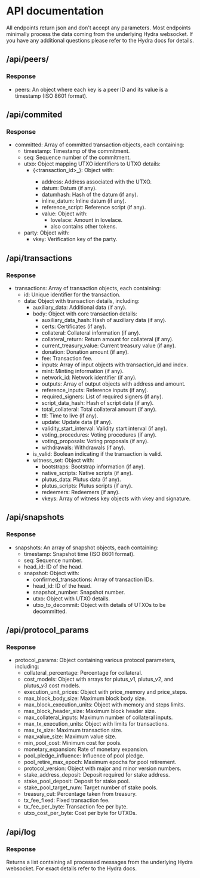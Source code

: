 # API documentation

All endpoints return json and don't accept any parameters. Most endpoints minimally process the data coming from the
underlying Hydra websocket. If you have any additional questions please refer to the Hydra docs for details.

## /api/peers/
### Response
- peers: An object where each key is a peer ID and its value is a timestamp (ISO 8601 format).

## /api/commited
### Response
- committed: Array of committed transaction objects, each containing:
  - timestamp: Timestamp of the commitment.
  - seq: Sequence number of the commitment.
  - utxo: Object mapping UTXO identifiers to UTXO details:
    - {<transaction_id>_<index>}: Object with:
      - address: Address associated with the UTXO.
      - datum: Datum (if any).
      - datumhash: Hash of the datum (if any).
      - inline_datum: Inline datum (if any).
      - reference_script: Reference script (if any).
      - value: Object with:
        - lovelace: Amount in lovelace.
        - also contains other tokens.
  - party: Object with:
    - vkey: Verification key of the party.

## /api/transactions
### Response
- transactions: Array of transaction objects, each containing:
  - id: Unique identifier for the transaction.
  - data: Object with transaction details, including:
    - auxiliary_data: Additional data (if any).
    - body: Object with core transaction details:
      - auxiliary_data_hash: Hash of auxiliary data (if any).
      - certs: Certificates (if any).
      - collateral: Collateral information (if any).
      - collateral_return: Return amount for collateral (if any).
      - current_treasury_value: Current treasury value (if any).
      - donation: Donation amount (if any).
      - fee: Transaction fee.
      - inputs: Array of input objects with transaction_id and index.
      - mint: Minting information (if any).
      - network_id: Network identifier (if any).
      - outputs: Array of output objects with address and amount.
      - reference_inputs: Reference inputs (if any).
      - required_signers: List of required signers (if any).
      - script_data_hash: Hash of script data (if any).
      - total_collateral: Total collateral amount (if any).
      - ttl: Time to live (if any).
      - update: Update data (if any).
      - validity_start_interval: Validity start interval (if any).
      - voting_procedures: Voting procedures (if any).
      - voting_proposals: Voting proposals (if any).
      - withdrawals: Withdrawals (if any).
    - is_valid: Boolean indicating if the transaction is valid.
    - witness_set: Object with:
      - bootstraps: Bootstrap information (if any).
      - native_scripts: Native scripts (if any).
      - plutus_data: Plutus data (if any).
      - plutus_scripts: Plutus scripts (if any).
      - redeemers: Redeemers (if any).
      - vkeys: Array of witness key objects with vkey and signature.

## /api/snapshots
### Response
- snapshots: An array of snapshot objects, each containing:
    - timestamp: Snapshot time (ISO 8601 format).
    - seq: Sequence number.
    - head_id: ID of the head.
    - snapshot: Object with:
      - confirmed_transactions: Array of transaction IDs.
      - head_id: ID of the head.
      - snapshot_number: Snapshot number.
      - utxo: Object with UTXO details.
      - utxo_to_decommit: Object with details of UTXOs to be decommitted.

## /api/protocol_params
### Response
- protocol_params: Object containing various protocol parameters, including:
  - collateral_percentage: Percentage for collateral.
  - cost_models: Object with arrays for plutus_v1, plutus_v2, and plutus_v3 cost models.
  - execution_unit_prices: Object with price_memory and price_steps.
  - max_block_body_size: Maximum block body size.
  - max_block_execution_units: Object with memory and steps limits.
  - max_block_header_size: Maximum block header size.
  - max_collateral_inputs: Maximum number of collateral inputs.
  - max_tx_execution_units: Object with limits for transactions.
  - max_tx_size: Maximum transaction size.
  - max_value_size: Maximum value size.
  - min_pool_cost: Minimum cost for pools.
  - monetary_expansion: Rate of monetary expansion.
  - pool_pledge_influence: Influence of pool pledge.
  - pool_retire_max_epoch: Maximum epochs for pool retirement.
  - protocol_version: Object with major and minor version numbers.
  - stake_address_deposit: Deposit required for stake address.
  - stake_pool_deposit: Deposit for stake pool.
  - stake_pool_target_num: Target number of stake pools.
  - treasury_cut: Percentage taken from treasury.
  - tx_fee_fixed: Fixed transaction fee.
  - tx_fee_per_byte: Transaction fee per byte.
  - utxo_cost_per_byte: Cost per byte for UTXOs.

## /api/log
### Response
Returns a list containing all processed messages from the underlying Hydra websocket. For exact details refer to the
Hydra docs.
